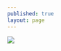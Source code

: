 ```yaml
---
published: true
layout: page
---
```




![]({{site.baseurl}}/data/images/5/atouts/05_ATOUT_POPPP_14.jpg)

